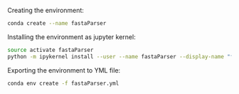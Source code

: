 

Creating the environment:

```bash
conda create --name fastaParser
```

Installing the environment as jupyter kernel:

```bash
source activate fastaParser
python -m ipykernel install --user --name fastaParser --display-name "fastaParser"
```

Exporting the environment to YML file:

```bash
conda env create -f fastaParser.yml
```
